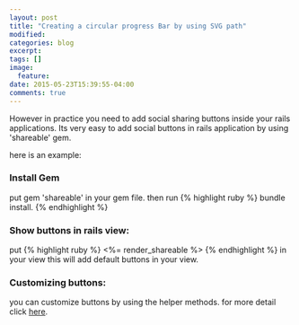 ```yaml
---
layout: post
title: "Creating a circular progress Bar by using SVG path"
modified:
categories: blog
excerpt:
tags: []
image:
  feature:
date: 2015-05-23T15:39:55-04:00
comments: true
---
```

However in practice you need to add social sharing buttons inside your rails applications. Its very easy to add social buttons in rails application by using 'shareable' gem.

here is an example:

### Install Gem

put gem  'shareable' in your gem file.
then run 
{% highlight ruby %}
bundle install.
{% endhighlight %}

### Show buttons in rails view:

put {% highlight ruby %} <%= render_shareable %> {% endhighlight %} in your view
this will add default buttons in your view.

### Customizing buttons:

you can customize buttons by using the helper methods.
for more detail click [here](https://github.com/hermango/shareable).

